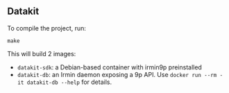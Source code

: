 ## Datakit

To compile the project, run:

```
make
```

This will build 2 images:

- `datakit-sdk`: a Debian-based container with irmin9p preinstalled
- `datakit-db`: an Irmin daemon exposing a 9p API. Use
  `docker run --rm -it datakit-db --help` for details.